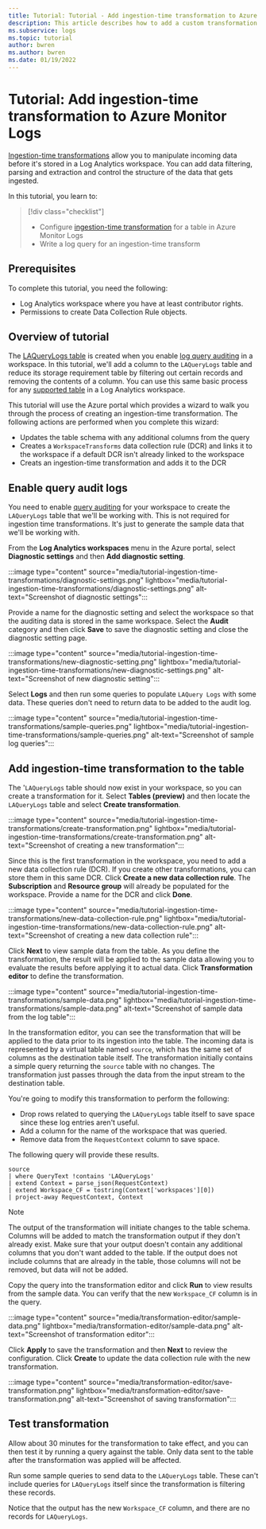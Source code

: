 ```yaml
---
title: Tutorial: Tutorial - Add ingestion-time transformation to Azure Monitor Logs
description: This article describes how to add a custom transformation to data flowing through Azure Monitor Logs using table management features of Log Analytics workspace.
ms.subservice: logs
ms.topic: tutorial
author: bwren
ms.author: bwren
ms.date: 01/19/2022
---
```


# Tutorial: Add ingestion-time transformation to Azure Monitor Logs
[Ingestion-time transformations](ingestion-time-transformations.md) allow you to manipulate incoming data before it's stored in a Log Analytics workspace. You can add data filtering, parsing and extraction and control the structure of the data that gets ingested. 

In this tutorial, you learn to:

> [!div class="checklist"]
> * Configure [ingestion-time transformation](ingestion-time-transformations.md) for a table in Azure Monitor Logs
> * Write a log query for an ingestion-time transform


## Prerequisites
To complete this tutorial, you need the following: 

- Log Analytics workspace where you have at least contributor rights. 
- Permissions to create Data Collection Rule objects.


## Overview of tutorial
The [LAQueryLogs table](https://docs.microsoft.com/azure/azure-monitor/logs/query-audit#audit-data) is created when you enable [log query auditing](query-audit.md) in a workspace. In this tutorial, we'll add a column to the `LAQueryLogs` table and reduce its storage requirement table by filtering out certain records and removing the contents of a column. You can use this same basic process for any [supported table](ingestion-time-transformations-supported-tables.md) in a Log Analytics workspace.  

This tutorial will use the Azure portal which provides a wizard to walk you through the process of creating an ingestion-time transformation. The following actions are performed when you complete this wizard:

- Updates the table schema with any additional columns from the query
- Creates a `WorkspaceTransforms` data collection rule (DCR) and links it to the workspace if a default DCR isn't already linked to the workspace
- Creats an ingestion-time transformation and adds it to the DCR


## Enable query audit logs
You need to enable [query auditing](query-audit.md) for your workspace to create the `LAQueryLogs` table that we'll be working with. This is not required for ingestion time transformations. It's just to generate the sample data that we'll be working with. 

From the **Log Analytics workspaces** menu in the Azure portal, select **Diagnostic settings** and then **Add diagnostic setting**.

:::image type="content" source="media/tutorial-ingestion-time-transformations/diagnostic-settings.png" lightbox="media/tutorial-ingestion-time-transformations/diagnostic-settings.png" alt-text="Screenshot of diagnostic settings":::

Provide a name for the diagnostic setting and select the workspace so that the auditing data is stored in the same workspace. Select the **Audit** category and  then click **Save** to save the diagnostic setting and close the diagnostic setting page.

:::image type="content" source="media/tutorial-ingestion-time-transformations/new-diagnostic-setting.png" lightbox="media/tutorial-ingestion-time-transformations/new-diagnostic-settings.png" alt-text="Screenshot of new diagnostic setting":::

Select **Logs** and then run some queries to populate `LAQuery Logs` with some data. These queries don't need to return data to be added to the audit log.

:::image type="content" source="media/tutorial-ingestion-time-transformations/sample-queries.png" lightbox="media/tutorial-ingestion-time-transformations/sample-queries.png" alt-text="Screenshot of sample log queries":::

## Add ingestion-time transformation to the table
The '`LAQueryLogs` table should now exist in your workspace, so you can create a transformation for it. Select **Tables (preview)** and then locate the `LAQueryLogs` table and select **Create transformation**.

:::image type="content" source="media/tutorial-ingestion-time-transformations/create-transformation.png" lightbox="media/tutorial-ingestion-time-transformations/create-transformation.png" alt-text="Screenshot of creating a new transformation":::


Since this is the first transformation in the workspace, you need to add a new data collection rule (DCR). If you create other transformations, you can store them in this same DCR. Click **Create a new data collection rule**. The **Subscription** and **Resource group** will already be populated for the workspace. Provide a name for the DCR and click **Done**.

:::image type="content" source="media/tutorial-ingestion-time-transformations/new-data-collection-rule.png" lightbox="media/tutorial-ingestion-time-transformations/new-data-collection-rule.png" alt-text="Screenshot of creating a new data collection rule":::

Click **Next** to view sample data from the table. As you define the transformation, the result will be applied to the sample data allowing you to evaluate the results before applying it to actual data. Click **Transformation editor** to define the transformation.

:::image type="content" source="media/tutorial-ingestion-time-transformations/sample-data.png" lightbox="media/tutorial-ingestion-time-transformations/sample-data.png" alt-text="Screenshot of sample data from the log table":::

In the transformation editor, you can see the transformation that will be applied to the data prior to its ingestion into the table. The incoming data is represented by a virtual table named `source`, which has the same set of columns as the destination table itself. The transformation initially contains a simple query returning the `source` table with no changes. The transformation just passes through the data from the input stream to the destination table.

You're going to modify this transformation to perform the following:

- Drop rows related to querying the `LAQueryLogs` table itself to save space since these log entries aren't useful.
- Add a column for the name of the workspace that was queried.
- Remove data from the `RequestContext` column to save space.

The following query will provide these results. 

``` kusto
source
| where QueryText !contains 'LAQueryLogs'
| extend Context = parse_json(RequestContext)
| extend Workspace_CF = tostring(Context['workspaces'][0])
| project-away RequestContext, Context
```

> [!NOTE]
> The output of the transformation will initiate changes to the table schema. Columns will be added to match the transformation output if they don't already exist. Make sure that your output doesn't contain any additional columns that you don't want added to the table. If the output does not include columns that are already in the table, those columns will not be removed, but data will not be added.

Copy the query into the transformation editor and click **Run** to view results from the sample data. You can verify that the new `Workspace_CF` column is in the query.

:::image type="content" source="media/transformation-editor/sample-data.png" lightbox="media/transformation-editor/sample-data.png" alt-text="Screenshot of transformation editor":::

Click **Apply** to save the transformation and then **Next** to review the configuration. Click **Create** to update the data collection rule with the new transformation.

:::image type="content" source="media/transformation-editor/save-transformation.png" lightbox="media/transformation-editor/save-transformation.png" alt-text="Screenshot of saving transformation":::

## Test transformation
Allow about 30 minutes for the transformation to take effect, and you can then test it by running a query against the table. Only data sent to the table after the transformation was applied will be affected. 

Run some sample queries to send data to the `LAQueryLogs` table. These can't include queries for `LAQueryLogs` itself since the transformation is filtering these records.

Notice that the output has the new `Workspace_CF` column, and there are no records for `LAQueryLogs`.